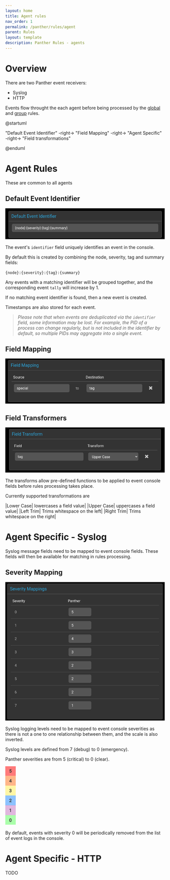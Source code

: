 ```yaml
---
layout: home
title: Agent rules
nav_order: 1
permalink: /panther/rules/agent
parent: Rules
layout: template
description: Panther Rules - agents
---
```


# Overview

There are two Panther event receivers:
 - Syslog
 - HTTP

Events flow throught the each agent before being processed by the [global](../rules/global.md) and [group](../rules/group.md) rules.

@startuml

"Default Event Identifier" -right-> "Field Mapping"
-right-> "Agent Specific"
-right-> "Field transformations"

@enduml

# Agent Rules

These are common to all agents

## Default Event Identifier

  ![Default identifier](./media/AgentIdentifier.png)

The event's `identifier` field uniquely identifies an event in the console.

By default this is created by combining the node, severity, tag and summary fields: 

  `{node}:{severity}:{tag}:{summary}`

Any events with a matching identifier will be grouped together, and
the corresponding event `tally` will increase by 1.

If no matching event identifier is found, then a new event is created.

Timestamps are also stored for each event.

>_Please note that when events are deduplicated via the `identifier` field, some information may be lost. For example, the PID of a process can change regularly, but is not included in the identifier by default, so multiple PIDs may aggregate into a single event._

## Field Mapping

![Field Mapping](./media/AgentMapping.png)

## Field Transformers

![Field transforming](./media/AgentTransform.png)

The transforms allow pre-defined functions to be applied to event
console fields before rules processing takes place.

Currently supported transformations are

|Lower Case| lowercases a field value|
|Upper Case| uppercases a field value|
|Left Trim| Trims whitespace on the left|
|Right Trim| Trims whitespace on the right|

# Agent Specific - Syslog

Syslog message fields need to be mapped to event console fields. These fields
will then be available for matching in rules processing.


## Severity Mapping

![Severity Mappings](./media/SyslogSeverity.png)

Syslog logging levels need to be mapped to event console severities as
there is not a one to one relationship between them, and the scale is
also inverted.

Syslog levels are defined from 7 (debug) to 0 (emergency).

Panther severities are from 5 (critical) to 0 (clear).

![Panther severity colours](./media/severities.png)

By default, events with severity 0 will be periodically removed from the list of
event logs in the console.

# Agent Specific - HTTP
TODO
